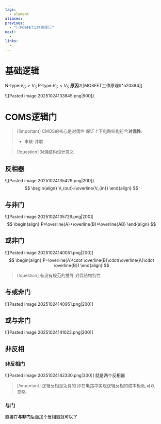 ```yaml
---
tags:
  - element
aliases:
previous:
  - "[[MOSFET工作原理]]"
next:
  - 
links:
  -
---
```





# 基础逻辑
N-type:$V_{G}>V_{S}$
P-type:$V_{G}<V_{S}$
**原因**:![[MOSFET工作原理#^a20384]]

![[Pasted image 20251024133845.png|500]]

# COMS逻辑门
>[!important] CMOS的核心是对偶性
>保证上下电路结构符合**对偶性**:
>- 串联-并联

>[!question] 对偶结构设计意义


## 反相器
![[Pasted image 20251024135429.png|200]]
$$
\begin{align}
V_{out}=\overline{V_{in}}
\end{align}
$$
## 与非门
![[Pasted image 20251024135726.png|200]]
$$
\begin{align}
P=\overline{A}+\overline{B}=\overline{AB}
\end{align}
$$

## 或非门
![[Pasted image 20251024140051.png|200]]
$$
\begin{align}
P=\overline{A}\cdot \overline{B}\cdot(\overline{A}\cdot \overline{B})
\end{align}
$$

>[!question] 有没有规范的推导
>对偶结构特性



## 与或非门
![[Pasted image 20251024140951.png|200]]

## 或与非门
![[Pasted image 20251024141023.png|200]]

## 非反相
### 非反相门
![[Pasted image 20251024142330.png|300]]
就是两个反相器
>[!important] 逻辑反相是免费的
>即在电路中实现逻辑反相的成本极低,可以忽略.

### 与门
直接在**与非门**后面加个反相器就可以了


